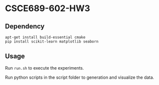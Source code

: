 # CSCE689-602-HW3
## Dependency 
```
apt-get install build-essential cmake
pip install scikit-learn matplotlib seaborn
```
## Usage
Run ```run.sh``` to execute the experiments.

Run python scripts in the script folder to generation and visualize the data.
